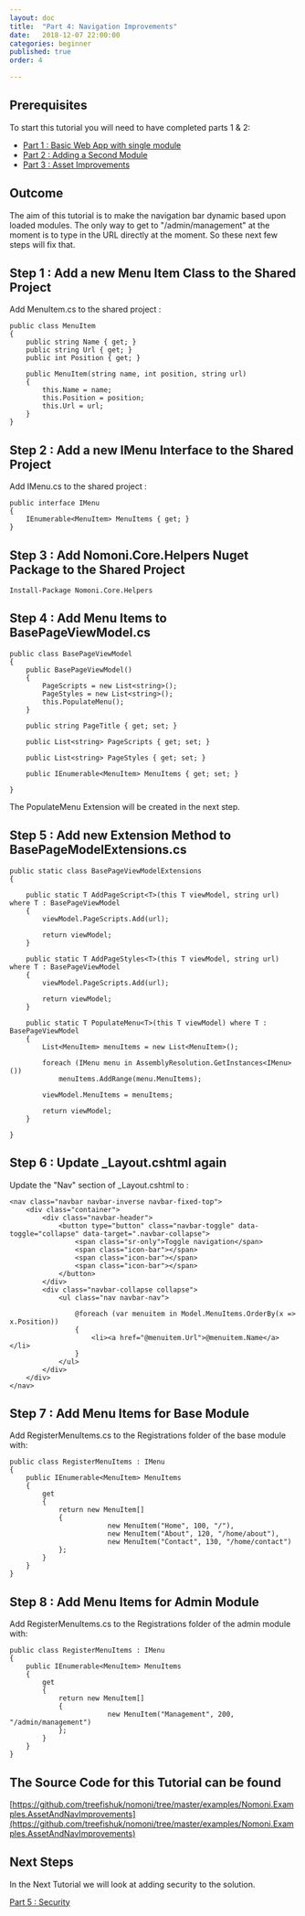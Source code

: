 ```yaml
---
layout: doc
title:  "Part 4: Navigation Improvements"
date:   2018-12-07 22:00:00
categories: beginner
published: true
order: 4

---
```


## Prerequisites

To start this tutorial you will need to have completed parts 1 & 2: 

- [Part 1 : Basic Web App with single module](/docs/getting-started/part-one-basic-web-app-with-single-module)
- [Part 2 : Adding a Second Module](/docs/getting-started/part-two-adding-a-second-module)
- [Part 3 : Asset Improvements](/docs/getting-started/part-three-asset-improvements)

## Outcome

The aim of this tutorial is to make the navigation bar dynamic based upon loaded modules. The only way to get to "/admin/management" at the moment is to type in the URL directly at the moment. So these next few steps will fix that.

## Step 1 : Add a new Menu Item Class to the Shared Project

Add MenuItem.cs to the shared project :

```
public class MenuItem
{
    public string Name { get; }
    public string Url { get; }
    public int Position { get; }
       
    public MenuItem(string name, int position, string url)
    {
        this.Name = name;
        this.Position = position;
        this.Url = url;
    }
}
```

## Step 2 : Add a new IMenu Interface to the Shared Project

Add IMenu.cs to the shared project :

```
public interface IMenu
{
    IEnumerable<MenuItem> MenuItems { get; }
}
```

## Step 3 : Add Nomoni.Core.Helpers Nuget Package to the Shared Project


```
Install-Package Nomoni.Core.Helpers
```

## Step 4 : Add Menu Items to BasePageViewModel.cs


```
public class BasePageViewModel
{
    public BasePageViewModel()
    {
        PageScripts = new List<string>();
        PageStyles = new List<string>();
        this.PopulateMenu();
    }

    public string PageTitle { get; set; }

    public List<string> PageScripts { get; set; }

    public List<string> PageStyles { get; set; }

    public IEnumerable<MenuItem> MenuItems { get; set; }

}
```

The PopulateMenu Extension will be created in the next step.


## Step 5 : Add new Extension Method to BasePageModelExtensions.cs


```
public static class BasePageViewModelExtensions
{

    public static T AddPageScript<T>(this T viewModel, string url) where T : BasePageViewModel
    {
        viewModel.PageScripts.Add(url);

        return viewModel;
    }

    public static T AddPageStyles<T>(this T viewModel, string url) where T : BasePageViewModel
    {
        viewModel.PageScripts.Add(url);

        return viewModel;
    }

    public static T PopulateMenu<T>(this T viewModel) where T : BasePageViewModel
    {
        List<MenuItem> menuItems = new List<MenuItem>();

        foreach (IMenu menu in AssemblyResolution.GetInstances<IMenu>())
            menuItems.AddRange(menu.MenuItems);

        viewModel.MenuItems = menuItems;

        return viewModel;
    }

}
```


## Step 6 : Update _Layout.cshtml again

Update the "Nav" section of _Layout.cshtml to : 

```
<nav class="navbar navbar-inverse navbar-fixed-top">
    <div class="container">
        <div class="navbar-header">
            <button type="button" class="navbar-toggle" data-toggle="collapse" data-target=".navbar-collapse">
                <span class="sr-only">Toggle navigation</span>
                <span class="icon-bar"></span>
                <span class="icon-bar"></span>
                <span class="icon-bar"></span>
            </button>
        </div>
        <div class="navbar-collapse collapse">
            <ul class="nav navbar-nav">

                @foreach (var menuitem in Model.MenuItems.OrderBy(x => x.Position))
                {
                    <li><a href="@menuitem.Url">@menuitem.Name</a></li>
                }
            </ul>
        </div>
    </div>
</nav>
```


## Step 7 : Add Menu Items for Base Module

Add RegisterMenuItems.cs to the Registrations folder of the base module with: 

```
public class RegisterMenuItems : IMenu
{
    public IEnumerable<MenuItem> MenuItems
    {
        get
        {
            return new MenuItem[]
            {
                        new MenuItem("Home", 100, "/"),
                        new MenuItem("About", 120, "/home/about"),
                        new MenuItem("Contact", 130, "/home/contact")
            };
        }
    }
}
```

## Step 8 : Add Menu Items for Admin Module

Add RegisterMenuItems.cs to the Registrations folder of the admin module with: 

```
public class RegisterMenuItems : IMenu
{
    public IEnumerable<MenuItem> MenuItems
    {
        get
        {
            return new MenuItem[]
            {
                        new MenuItem("Management", 200, "/admin/management")
            };
        }
    }
}
```

## The Source Code for this Tutorial can be found

[https://github.com/treefishuk/nomoni/tree/master/examples/Nomoni.Examples.AssetAndNavImprovements](https://github.com/treefishuk/nomoni/tree/master/examples/Nomoni.Examples.AssetAndNavImprovements)

## Next Steps

In the Next Tutorial we will look at adding security to the solution.

[Part 5 : Security](/nomoni/docs/getting-started/part-five-security)

